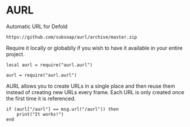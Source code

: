 # AURL

Automatic URL for Defold

	https://github.com/subsoap/aurl/archive/master.zip

Require it locally or globablly if you wish to have it available in your entire project.
	
```local aurl = require("aurl.aurl")```

```aurl = require("aurl.aurl")```
	
AURL allows you to create URLs in a single place and then reuse them instead of creating new URLs every frame. Each URL is only created once the first time it is referenced.

```
if (aurl["/aurl"] == msg.url("/aurl")) then 
	print("It works!")
end
```